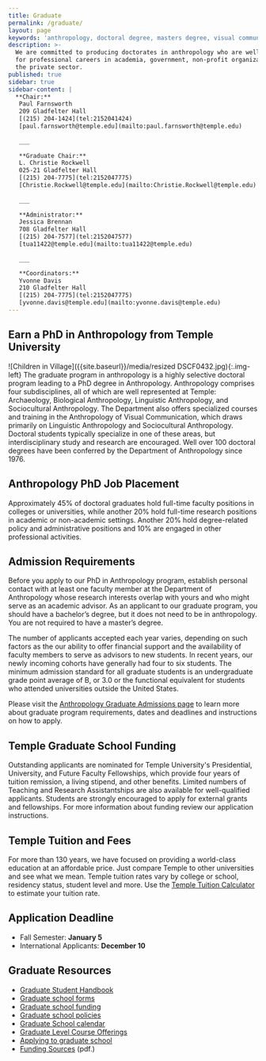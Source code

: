 ```yaml
---
title: Graduate
permalink: /graduate/
layout: page
keywords: 'anthropology, doctoral degree, masters degree, visual communication'
description: >-
  We are committed to producing doctorates in anthropology who are well prepared
  for professional careers in academia, government, non-profit organizations and
  the private sector. 
published: true
sidebar: true
sidebar-content: |
  **Chair:**  
   Paul Farnsworth  
   209 Gladfelter Hall  
   [(215) 204-1424](tel:2152041424)  
   [paul.farnsworth@temple.edu](mailto:paul.farnsworth@temple.edu)  
   
   ___
   
   **Graduate Chair:**  
   L. Christie Rockwell  
   025-21 Gladfelter Hall  
   [(215) 204-7775](tel:2152047775)  
   [Christie.Rockwell@temple.edu](mailto:Christie.Rockwell@temple.edu)  
   
   ___
   
   **Administrator:**  
   Jessica Brennan  
   708 Gladfelter Hall   
   [(215) 204-7577](tel:2152047577)  
   [tua11422@temple.edu](mailto:tua11422@temple.edu)  
   
   ___

   **Coordinators:**  
   Yvonne Davis  
   210 Gladfelter Hall    
   [(215) 204-7775](tel:2152047775)   
   [yvonne.davis@temple.edu](mailto:yvonne.davis@temple.edu)
---
```

## Earn a PhD in Anthropology from Temple University
![Children in Village]({{site.baseurl}}/media/resized DSCF0432.jpg){:.img-left}
The graduate program in anthropology is a highly selective doctoral program leading to a PhD degree in Anthropology. Anthropology comprises four subdisciplines, all of which are well represented at Temple:  Archaeology, Biological Anthropology, Linguistic Anthropology, and Sociocultural Anthropology. The Department also offers specialized courses and training in the Anthropology of Visual Communication, which draws primarily on Linguistic Anthropology and Sociocultural Anthropology. Doctoral students typically specialize in one of these areas, but interdisciplinary study and research are encouraged. Well over 100 doctoral degrees have been conferred by the Department of Anthropology since 1976. 

## Anthropology PhD Job Placement
Approximately 45% of doctoral graduates hold full-time faculty positions in colleges or universities, while another 20% hold full-time research positions in academic or non-academic settings. Another 20% hold degree-related policy and administrative positions and 10% are engaged in other professional activities. 

## Admission Requirements
Before you apply to our PhD in Anthropology program, establish personal contact with at least one faculty member at the Department of Anthropology whose research interests overlap with yours and who might serve as an academic advisor. As an applicant to our graduate program, you should have a bachelor’s degree, but it does not need to be in anthropology. You are not required to have a master’s degree. 

The number of applicants accepted each year varies, depending on such factors as the our ability to offer financial support and the availability of faculty members to serve as advisors to new students. In recent years, our newly incoming cohorts have generally had four to six students. The minimum admission standard for all graduate students is an undergraduate grade point average of B, or 3.0 or the functional equivalent for students who attended universities outside the United States.  

Please visit the [Anthropology Graduate Admissions page](https://liberalarts.temple.edu/admissions/graduate/anthropology) to learn more about graduate program requirements, dates and deadlines and instructions on how to apply.

## Temple Graduate School Funding
Outstanding applicants are nominated for Temple University's Presidential, University, and Future Faculty Fellowships, which provide four years of tuition remission, a living stipend, and other benefits. Limited numbers of Teaching and Research Assistantships are also available for well-qualified applicants. Students are strongly encouraged to apply for external grants and fellowships. For more information about funding review our application instructions. 

## Temple Tuition and Fees
For more than 130 years, we have focused on providing a world-class education at an affordable price. Just compare Temple to other universities and see what we mean. Temple tuition rates vary by college or school, residency status, student level and more. Use the [Temple Tuition Calculator](https://bursar.temple.edu/tuition-and-fees/tuition-rates) to estimate your tuition rate.

## Application Deadline
- Fall Semester: **January 5**
- International Applicants: **December 10**

## Graduate Resources
- [Graduate Student Handbook](https://liberalarts.temple.edu/sites/liberalarts/files/Philosophy%20Graduate%20Handbook%202017-18.pdf)
- [Graduate school forms](http://www.temple.edu/grad/forms/index.htm)
- [Graduate school funding](http://www.temple.edu/grad/finances/index.htm)
- [Graduate school policies](http://www.temple.edu/grad/policies/index.htm)
- [Graduate School calendar](http://www.temple.edu/registrar/documents/calendars/17-18.asp)
- [Graduate Level Course Offerings](https://prd-wlssb.temple.edu/prod8/bwckctlg.p_disp_dyn_ctlg)
- [Applying to graduate school](http://www.temple.edu/grad/admissions/howtoapply.htm)
- [Funding Sources](https://liberalarts.temple.edu/sites/liberalarts/files/Potential%20sources%20of%20funding%20for%20pre.pdf) (pdf.)
